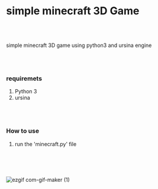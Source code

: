 # simple minecraft 3D Game
<br />
<br />

simple minecraft 3D game using python3 and ursina engine

<br />
<br />

### requiremets

1. Python 3 <br />
2. ursina <br />


<br />
<br />

### How to use

1. run the 'minecraft.py' file <br /> <br />

<br />
<br />


![ezgif com-gif-maker (1)](https://user-images.githubusercontent.com/57047863/136943015-269545de-8fb8-4ad6-8cbc-a8916d7f4b90.gif)
